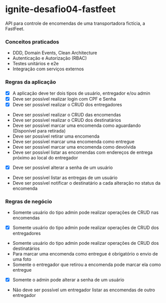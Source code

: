 # ignite-desafio04-fastfeet

API para controle de encomendas de uma transportadora fictícia, a FastFeet.

### Conceitos praticados

- DDD, Domain Events, Clean Architecture
- Autenticação e Autorização (RBAC)
- Testes unitários e e2e
- Integração com serviços externos

### Regras da aplicação

- [x] A aplicação deve ter dois tipos de usuário, entregador e/ou admin
- [x] Deve ser possível realizar login com CPF e Senha
- [x] Deve ser possível realizar o CRUD dos entregadores
- Deve ser possível realizar o CRUD das encomendas
- Deve ser possível realizar o CRUD dos destinatários
- Deve ser possível marcar uma encomenda como aguardando (Disponível para retirada)
- Deve ser possível retirar uma encomenda
- Deve ser possível marcar uma encomenda como entregue
- Deve ser possível marcar uma encomenda como devolvida
- Deve ser possível listar as encomendas com endereços de entrega próximo ao local do entregador
- [x] Deve ser possível alterar a senha de um usuário
- Deve ser possível listar as entregas de um usuário
- Deve ser possível notificar o destinatário a cada alteração no status da encomenda

### Regras de negócio

- Somente usuário do tipo admin pode realizar operações de CRUD nas encomendas
- [x] Somente usuário do tipo admin pode realizar operações de CRUD dos entregadores
- Somente usuário do tipo admin pode realizar operações de CRUD dos destinatários
- Para marcar uma encomenda como entregue é obrigatório o envio de uma foto
- Somente o entregador que retirou a encomenda pode marcar ela como entregue
- [x] Somente o admin pode alterar a senha de um usuário
- Não deve ser possível um entregador listar as encomendas de outro entregador
